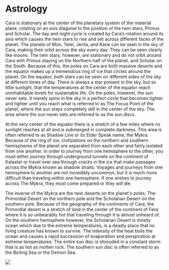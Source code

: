 # Astrology

Cara is stationary at the center of the planetary system of the material plane, rotating on an axis diagonal to the position of the twin stars, Primus and Scholar. The day and night cycle is created by Cara’s rotation around its axis which causes the twin stars to rise and set across different faces of the planet. The planets of Mon, Teler, Jenta, and Kane can be seen in the sky of Cara, making their orbit across the sky every day. They can be seen clearly like moons. The twin stars, however, are stationary and do not orbit around Cara with Primus staying on the Northern half of the planet, and Scholar on the South. Because of this, the poles on Cara are both massive deserts and the equator makes up a tremendous ring of ice that circles around the planet. On the equator, both stars can be seen on different sides of the sky at different times of day. There is always a star present in the sky, but so little sunlight, that the temperatures at the center of the equator reach uninhabitable levels for sustainable life. On the poles, however, the sun never sets. It merely spins in the sky in a perfect circle that becomes tighter and tighter until you reach what is referred to as The Focus Point of the planet, where the sun stays completely still in the center of the sky. The area where the sun never sets are referred to as the sun discs.

At the very center of the equator there is a stretch of a few miles where no sunlight reaches at all and is submerged in complete darkness. This area is often referred to as Shadow Line or its Elder Speak name, the Mykra. Because of the ring of ice, civilizations on the northern and southern hemispheres of the planet are separated from each other and fairly isolated from one another. In order to journey from one hemisphere to the other, you must either journey through underground tunnels on the continent of Kalastar or travel over sea through cracks in the ice that make passages across the Mykra known as shadow straits. Voyages and journeys from one hemisphere to another are not incredibly uncommon, but it is much more difficult than traveling within one hemisphere. If one wishes to journey across The Mykra, they must come prepared or they will die.

The inverse of the Mykra are the twin deserts on the planet's poles. The Primordial Desert on the northern pole and the Scholarian Desert on the southern pole. Because of the geography of the continents of Cara, the Primordial desert is a stretch of land in the center of the continent of Fera where it is so unbearably hot that traveling through it is almost unheard of. On the southern hemisphere however, the Scholarian Desert is mostly ocean which due to the extreme temperatures, is a deadly place that no living creature has known to survive. The intensity of the heat boils the ocean and causes a rapid succession of evaporation and perspiration at extreme temperatures. The entire sun disc is shrouded in a constant storm that is as hot as molten rock. The southern sun disc is often referred to as the Boiling Sea or the Demon Sea.

  

![](https://lh7-us.googleusercontent.com/wxFxZdY24NzD8zbqk4tAE1eo7u-aAg4ZLTZODYamPpy9YNUWbgLafghukUuiFLpLsedVsMW7EYdk-s0CdyWlj8tlylRSv4qBBoxc_O3J11uvrSLoypT2Cn3-dDBLq7gaF_eTp7n-p-Flr6V4q-iOT9s)
